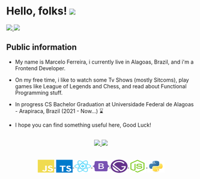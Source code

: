 # Hello, folks! <img src="https://raw.githubusercontent.com/MartinHeinz/MartinHeinz/master/wave.gif" width="30px">
<div>
    <a href="mailto:flaviomff@gmail.com"> 
        <img src="https://img.shields.io/badge/Gmail-D14836?style=for-the-badge&logo=gmail&logoColor=white"> 
    </a>
    <a target='_blank' href="https://www.linkedin.com/in/marcelo-ferreira-790a66226/">
        <img src="https://img.shields.io/badge/LinkedIn-0077B5?style=for-the-badge&logo=linkedin&logoColor=white">
    </a>
</div>



<!-- ## My name is Marcelo, i'm from Brazil and i am a Frontend Developer. -->

## Public information
* My name is Marcelo Ferreira, i currently live in Alagoas, Brazil, and i'm a Frontend Developer. 

* On my free time, i like to watch some Tv Shows (mostly Sitcoms), play games like League of Legends and Chess, and read about Functional Programming stuff.

* In progress CS Bachelor Graduation at Universidade Federal de Alagoas - Arapiraca, Brazil (2021 - Now...) ⌛
 
* I hope you can find something useful here, Good Luck! 
<br>
<div align="center">
  <a href="https://github.com/basedCadet">
  <img height="150em" src="https://github-readme-stats.vercel.app/api?username=basedCadet&show_icons=true&theme=dracula&include_all_commits=true&count_private=true"/>
  <img height="150em" src="https://github-readme-stats.vercel.app/api/top-langs/?username=basedCadet&layout=compact&langs_count=4&theme=dracula"/>
</div>
  <br><br>
<div align="center">
  <img align="center" alt="Js" height="35" width="45" src="https://raw.githubusercontent.com/devicons/devicon/master/icons/javascript/javascript-plain.svg">
  <img align="center" alt="Js" height="35" width="45" src="https://raw.githubusercontent.com/devicons/devicon/master/icons/typescript/typescript-plain.svg">
  <img align="center" alt="React" height="35" width="45" src="https://raw.githubusercontent.com/devicons/devicon/master/icons/react/react-original.svg">
  <img align="center" alt="Js" height="35" width="45" src="https://raw.githubusercontent.com/devicons/devicon/master/icons/bootstrap/bootstrap-plain.svg">
  <img align="center" alt="Js" height="35" width="45" src="https://raw.githubusercontent.com/devicons/devicon/master/icons/gatsby/gatsby-plain.svg">
    <img align="center" alt="Js" height="35" width="45" src="https://raw.githubusercontent.com/devicons/devicon/master/icons/nodejs/nodejs-plain.svg">
  <img align="center" alt="Python" height="35" width="45" src="https://raw.githubusercontent.com/devicons/devicon/master/icons/python/python-original.svg">
</div>

